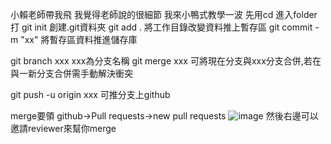 小賴老師帶我飛
我覺得老師說的很細節
我來小鴨式教學一波
先用cd 進入folder
打 git init 創建.git資料夾
git add . 將工作目錄改變資料推上暫存區
git commit -m "xx" 將暫存區資料推進儲存庫

git branch xxx  xxx為分支名稱
git merge xxx 可將現在分支與xxx分支合併,若在與一新分支合併需手動解決衝突


git push -u origin xxx 可推分支上github

merge要領
github->Pull requests->new pull requests
![image](https://user-images.githubusercontent.com/117623922/202844123-6b1241bb-5528-4551-aadf-9f54571925fc.png)
然後右邊可以邀請reviewer來幫你merge
